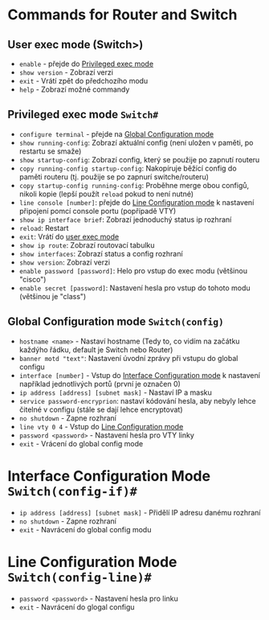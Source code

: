 # Commands for Router and Switch

## User exec mode (Switch>)
* ``enable`` - přejde do [Privileged exec mode](#privileged-exec-mode-switch)
* ``show version`` - Zobrazí verzi
* ``exit`` - Vrátí zpět do předchozího modu
* ``help`` - Zobrazí možné commandy

## Privileged exec mode ``Switch#``
* ``configure terminal`` -  přejde na [Global Configuration mode](#global-configuration-mode-switchconfig)
* ``show running-config``: Zobrazí aktuální config (není uložen v paměti, po restartu se smaže)
* ``show startup-config``: Zobrazí config, který se použije po zapnutí routeru
* ``copy running-config startup-config``: Nakopíruje běžící config do paměti routeru (tj. použije se po zapnurí switche/routeru)
* ``copy startup-config running-config``: Proběhne merge obou configů, nikoli kopie (lepší použít ``reload`` pokud to není nutné)
* ``line console [number]``: přejde do [Line Configuration mode](#line-configuration-mode-switchconfig-line) k nastavení připojení pomcí console portu (popřípadě VTY)
* ``show ip interface brief``: Zobrazí jednoduchý status ip rozhraní
* ``reload``: Restart
* ``exit``: Vrátí do [user exec mode](#user-exec-mode-switch)
* ``show ip route``: Zobrazí routovací tabulku
* ``show interfaces``: Zobrazí status a config rozhraní
* ``show version``: Zobrazí verzi
* ``enable password [password]``: Helo pro vstup do exec modu (většinou "cisco")
* ``enable secret [password]``: Nastavení hesla pro vstup do tohoto modu (většinou je "class")


## Global Configuration mode ``Switch(config)``
* ``hostname <name>`` - Nastaví hostname (Tedy to, co vidím na začátku každýho řádku, default je Switch nebo Router)
* ``banner motd "text"``: Nastavení úvodní zprávy při vstupu do global configu
* ``interface [number]`` - Vstup do [Interface Configuration mode](#interface-configuration-mode-switchconfig-if) k nastavení například jednotlivých portů (první je označen 0)
* ``ip address [address] [subnet mask]`` - Nastaví IP a masku
* ``service password-encryprion``: nastaví kódování hesla, aby nebyly lehce čitelné v configu (stále se dají lehce encryptovat)
* ``no shutdown`` - Zapne rozhraní
* ``line vty 0 4`` - Vstup do [Line Configuration mode](#line-configuration-mode-switchconfig-line)
* ``password <password>`` - Nastavení hesla pro VTY linky
* ``exit`` - Vrácení do global config mode

# Interface Configuration Mode ``Switch(config-if)#``
* ``ip address [address] [subnet mask]`` - Přidělí IP adresu danému rozhraní
* ``no shutdown`` - Zapne rozhraní
* ``exit`` - Navrácení do global config modu


# Line Configuration Mode ``Switch(config-line)#``
* ``password <password>`` - Nastavení hesla pro linku
* ``exit`` - Navrácení do glogal configu
